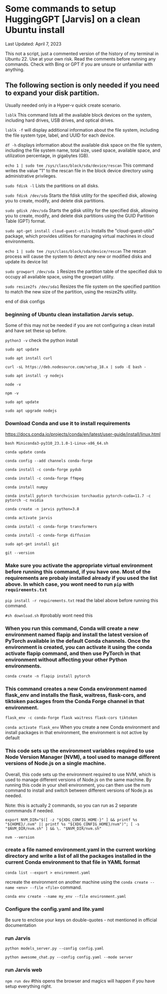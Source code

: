 # Some commands to setup HuggingGPT [Jarvis] on a clean Ubuntu install 
Last Updated: April 7, 2023

This not a script, just a commented version of the history of my terminal in Ubuntu 22. Use at your own risk. 
Read the comments before running any commands.
Check with Bing or GPT if you are unsure or unfamiliar with anything. 

## The following section is only needed if you need to expand your disk partition. 

Usually needed only in a Hyper-v quick create scenario.

`lsblk`		This command lists all the available block devices on the system, including hard drives, USB drives, and optical drives.

`lsblk -f`	will display additional information about the file system, including the file system type, label, and UUID for each device.

`df -h`		displays information about the available disk space on the file system, including the file system name, total size, used space, available space, and utilization percentage, in gigabytes (GB).

`echo 1 | sudo tee /sys/class/block/sda/device/rescan`	This command writes the value "1" to the rescan file in the block device directory using administrative privileges.

`sudo fdisk -l`	Lists the partitions on all disks.

`sudo fdisk /dev/sda`	Starts the fdisk utility for the specified disk, allowing you to create, modify, and delete disk partitions.

`sudo gdisk /dev/sda`	Starts the gdisk utility for the specified disk, allowing you to create, modify, and delete disk partitions using the GUID Partition Table (GPT) format.

`sudo apt-get install cloud-guest-utils`	Installs the "cloud-guest-utils" package, which provides utilities for managing virtual machines in cloud environments.

`echo 1 | sudo tee /sys/class/block/sda/device/rescan`	The rescan process will cause the system to detect any new or modified disks and update its device list

`sudo growpart /dev/sda 1`	Resizes the partition table of the specified disk to occupy all available space, using the growpart utility.

`sudo resize2fs /dev/sda1`	Resizes the file system on the specified partition to match the new size of the partition, using the resize2fs utility.

end of disk configs

### beginning of Ubuntu clean installation Jarvis setup. 

Some of this may not be needed if you are not configuring a clean install and have set these up before.

`python3 -v` check the python install

`sudo apt update`

`sudo apt install curl`

`curl -sL https://deb.nodesource.com/setup_18.x | sudo -E bash -`

`sudo apt install -y nodejs`

`node -v`

`npm -v`

`sudo apt update`

`sudo apt upgrade nodejs`

### Download Conda and use it to install requirements

https://docs.conda.io/projects/conda/en/latest/user-guide/install/linux.html

`bash Miniconda3-py310_23.1.0-1-Linux-x86_64.sh`

`conda update conda`

`conda config --add channels conda-forge`

`conda install -c conda-forge pydub`

`conda install -c conda-forge ffmpeg`

`conda install numpy`

`conda install pytorch torchvision torchaudio pytorch-cuda=11.7 -c pytorch -c nvidia`

`conda create -n jarvis python=3.8`

`conda activate jarvis`

`conda install -c conda-forge transformers`

`conda install -c conda-forge diffusion`

`sudo apt-get install git`

`git --version`

### Make sure you activate the appropriate virtual environment before running this command, if you have one. Most of the requirements are probaly installed already if you used the list above. In which case, you wont need to run `pip` with `requirements.txt`

`pip install -r requirements.txt` read the label above before running this command.

`#sh download.sh`  #probably wont need this

### When you run this command, Conda will create a new environment named flapip and install the latest version of PyTorch available in the default Conda channels. Once the environment is created, you can activate it using the conda activate flapip command, and then use PyTorch in that environment without affecting your other Python environments.

`conda create -n flapip install pytorch`

### This command creates a new Conda environment named flask_env and installs the flask, waitress, flask-cors, and tiktoken packages from the Conda Forge channel in that environment.

`flask_env -c conda-forge flask waitress flask-cors tiktoken`

`conda activate flask_env` When you create a new Conda environment and install packages in that environment, the environment is not active by default

### This code sets up the environment variables required to use Node Version Manager (NVM), a tool used to manage different versions of Node.js on a single machine.

Overall, this code sets up the environment required to use NVM, which is used to manage different versions of Node.js on the same machine. By running this code in your shell environment, you can then use the nvm command to install and switch between different versions of Node.js as needed.

Note: this is actually 2 commands, so you can run as 2 separate commmands if needed.

`export NVM_DIR="$([ -z "${XDG_CONFIG_HOME-}" ] && printf %s "${HOME}/.nvm" || printf %s "${XDG_CONFIG_HOME}/nvm")"; [ -s "$NVM_DIR/nvm.sh" ] && \. "$NVM_DIR/nvm.sh"`

`nvm --version`

### create a file named environment.yaml in the current working directory and write a list of all the packages installed in the current Conda environment to that file in YAML format

`conda list --export > environment.yaml`

recreate the environment on another machine using the `conda create --name <env> --file <file>` command.

`conda env create --name my_env --file environment.yaml` 

### Configure the config.yaml and lite.yaml 
  
Be sure to enclose your keys on double-quotes - not mentioned in official documentation

### run Jarvis

`python models_server.py --config config.yaml`
  
`python awesome_chat.py --config config.yaml --mode server`

### run Jarvis web

`npm run dev` #this opens the browser and magics will happen if you have setup everything right.